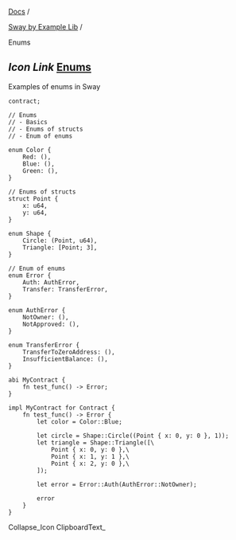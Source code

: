 [Docs](https://docs.fuel.network/) /

[Sway by Example Lib](https://docs.fuel.network/docs/sway-by-example-lib/) /

Enums

## _Icon Link_ [Enums](https://docs.fuel.network/docs/sway-by-example-lib/enums/\#enums)

Examples of enums in Sway

```fuel_Box fuel_Box-idXKMmm-css
contract;

// Enums
// - Basics
// - Enums of structs
// - Enum of enums

enum Color {
    Red: (),
    Blue: (),
    Green: (),
}

// Enums of structs
struct Point {
    x: u64,
    y: u64,
}

enum Shape {
    Circle: (Point, u64),
    Triangle: [Point; 3],
}

// Enum of enums
enum Error {
    Auth: AuthError,
    Transfer: TransferError,
}

enum AuthError {
    NotOwner: (),
    NotApproved: (),
}

enum TransferError {
    TransferToZeroAddress: (),
    InsufficientBalance: (),
}

abi MyContract {
    fn test_func() -> Error;
}

impl MyContract for Contract {
    fn test_func() -> Error {
        let color = Color::Blue;

        let circle = Shape::Circle((Point { x: 0, y: 0 }, 1));
        let triangle = Shape::Triangle([\
            Point { x: 0, y: 0 },\
            Point { x: 1, y: 1 },\
            Point { x: 2, y: 0 },\
        ]);

        let error = Error::Auth(AuthError::NotOwner);

        error
    }
}

```

Collapse_Icon ClipboardText_